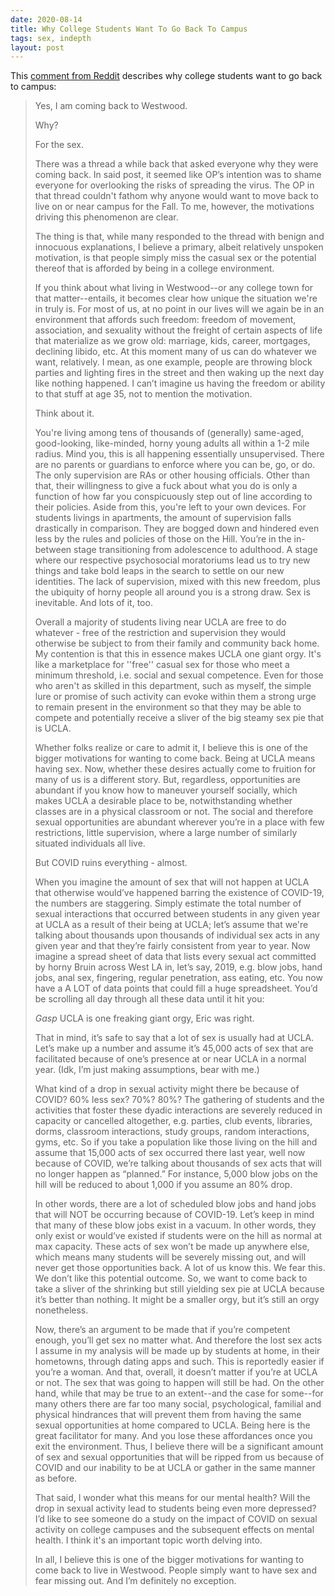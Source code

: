 ```yaml
---
date: 2020-08-14
title: Why College Students Want To Go Back To Campus
tags: sex, indepth
layout: post
---
```


This [comment from Reddit](https://www.reddit.com/r/ucla/comments/i98662/why_im_coming_back_to_westwood_in_the_fall/) describes why college students want to go back to campus:

> Yes, I am coming back to Westwood.
> 
> Why?
> 
> For the sex.
> 
> There was a thread a while back that asked everyone why they were coming back. In said post, it seemed like OP’s intention was to shame everyone for overlooking the risks of spreading the virus. The OP in that thread couldn't fathom why anyone would want to move back to live on or near campus for the Fall. To me, however, the motivations driving this phenomenon are clear.
> 
> The thing is that, while many responded to the thread with benign and innocuous explanations, I believe a primary, albeit relatively unspoken motivation, is that people simply miss the casual sex or the potential thereof that is afforded by being in a college environment.
> 
> If you think about what living in Westwood--or any college town for that matter--entails, it becomes clear how unique the situation we're in truly is. For most of us, at no point in our lives will we again be in an environment that affords such freedom: freedom of movement, association, and sexuality without the freight of certain aspects of life that materialize as we grow old: marriage, kids, career, mortgages, declining libido, etc. At this moment many of us can do whatever we want, relatively. I mean, as one example, people are throwing block parties and lighting fires in the street and then waking up the next day like nothing happened. I can’t imagine us having the freedom or ability to that stuff at age 35, not to mention the motivation.
> 
> Think about it.
> 
> You're living among tens of thousands of (generally) same-aged, good-looking, like-minded, horny young adults all within a 1-2 mile radius. Mind you, this is all happening essentially unsupervised. There are no parents or guardians to enforce where you can be, go, or do. The only supervision are RAs or other housing officials. Other than that, their willingness to give a fuck about what you do is only a function of how far you conspicuously step out of line according to their policies. Aside from this, you're left to your own devices. For students livings in apartments, the amount of supervision falls drastically in comparison. They are bogged down and hindered even less by the rules and policies of those on the Hill. You’re in the in-between stage transitioning from adolescence to adulthood. A stage where our respective psychosocial moratoriums lead us to try new things and take bold leaps in the search to settle on our new identities. The lack of supervision, mixed with this new freedom, plus the ubiquity of horny people all around you is a strong draw. Sex is inevitable. And lots of it, too.
> 
> Overall a majority of students living near UCLA are free to do whatever - free of the restriction and supervision they would otherwise be subject to from their family and community back home. My contention is that this in essence makes UCLA one giant orgy. It's like a marketplace for ''free'' casual sex for those who meet a minimum threshold, i.e. social and sexual competence. Even for those who aren't as skilled in this department, such as myself, the simple lure or promise of such activity can evoke within them a strong urge to remain present in the environment so that they may be able to compete and potentially receive a sliver of the big steamy sex pie that is UCLA.
> 
> Whether folks realize or care to admit it, I believe this is one of the bigger motivations for wanting to come back. Being at UCLA means having sex. Now, whether these desires actually come to fruition for many of us is a different story. But, regardless, opportunities are abundant if you know how to maneuver yourself socially, which makes UCLA a desirable place to be, notwithstanding whether classes are in a physical classroom or not. The social and therefore sexual opportunities are abundant wherever you’re in a place with few restrictions, little supervision, where a large number of similarly situated individuals all live.
> 
> But COVID ruins everything - almost.
> 
> When you imagine the amount of sex that will not happen at UCLA that otherwise would’ve happened barring the existence of COVID-19, the numbers are staggering. Simply estimate the total number of sexual interactions that occurred between students in any given year at UCLA as a result of their being at UCLA; let’s assume that we're talking about thousands upon thousands of individual sex acts in any given year and that they’re fairly consistent from year to year. Now imagine a spread sheet of data that lists every sexual act committed by horny Bruin across West LA in, let’s say, 2019, e.g. blow jobs, hand jobs, anal sex, fingering, regular penetration, ass eating, etc. You now have a A LOT of data points that could fill a huge spreadsheet. You’d be scrolling all day through all these data until it hit you:
> 
> *Gasp* UCLA is one freaking giant orgy, Eric was right.
> 
> That in mind, it’s safe to say that a lot of sex is usually had at UCLA. Let’s make up a number and assume it’s 45,000 acts of sex that are facilitated because of one’s presence at or near UCLA in a normal year. (Idk, I’m just making assumptions, bear with me.)
> 
> What kind of a drop in sexual activity might there be because of COVID? 60% less sex? 70%? 80%? The gathering of students and the activities that foster these dyadic interactions are severely reduced in capacity or cancelled altogether, e.g. parties, club events, libraries, dorms, classroom interactions, study groups, random interactions, gyms, etc. So if you take a population like those living on the hill and assume that 15,000 acts of sex occurred there last year, well now because of COVID, we’re talking about thousands of sex acts that will no longer happen as “planned.” For instance, 5,000 blow jobs on the hill will be reduced to about 1,000 if you assume an 80% drop.
> 
> In other words, there are a lot of scheduled blow jobs and hand jobs that will NOT be occurring because of COVID-19. Let’s keep in mind that many of these blow jobs exist in a vacuum. In other words, they only exist or would’ve existed if students were on the hill as normal at max capacity. These acts of sex won’t be made up anywhere else, which means many students will be severely missing out, and will never get those opportunities back. A lot of us know this. We fear this. We don’t like this potential outcome. So, we want to come back to take a sliver of the shrinking but still yielding sex pie at UCLA because it’s better than nothing. It might be a smaller orgy, but it’s still an orgy nonetheless.
> 
> Now, there’s an argument to be made that if you’re competent enough, you’ll get sex no matter what. And therefore the lost sex acts I assume in my analysis will be made up by students at home, in their hometowns, through dating apps and such. This is reportedly easier if you’re a woman. And that, overall, it doesn’t matter if you’re at UCLA or not. The sex that was going to happen will still be had. On the other hand, while that may be true to an extent--and the case for some--for many others there are far too many social, psychological, familial and physical hindrances that will prevent them from having the same sexual opportunities at home compared to UCLA. Being here is the great facilitator for many. And you lose these affordances once you exit the environment. Thus, I believe there will be a significant amount of sex and sexual opportunities that will be ripped from us because of COVID and our inability to be at UCLA or gather in the same manner as before.
> 
> That said, I wonder what this means for our mental health? Will the drop in sexual activity lead to students being even more depressed? I’d like to see someone do a study on the impact of COVID on sexual activity on college campuses and the subsequent effects on mental health. I think it's an important topic worth delving into.
> 
> In all, I believe this is one of the bigger motivations for wanting to come back to live in Westwood. People simply want to have sex and fear missing out. And I’m definitely no exception.